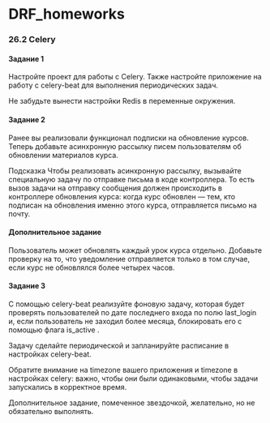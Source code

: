 # DRF_homeworks
### 26.2 Celery

#### Задание 1

Настройте проект для работы с Celery. Также настройте приложение на работу с celery-beat для выполнения периодических задач.

Не забудьте вынести настройки Redis в переменные окружения.

#### Задание 2

Ранее вы реализовали функционал подписки на обновление курсов. Теперь добавьте асинхронную рассылку писем пользователям об обновлении материалов курса.

Подсказка
Чтобы реализовать асинхронную рассылку, вызывайте специальную задачу по отправке письма в коде контроллера. То есть вызов задачи на отправку сообщения должен происходить в контроллере обновления курса: когда курс обновлен — тем, кто подписан на обновления именно этого курса, отправляется письмо на почту.

#### Дополнительное задание

Пользователь может обновлять каждый урок курса отдельно. Добавьте проверку на то, что уведомление отправляется только в том случае, если курс не обновлялся более четырех часов.

#### Задание 3

С помощью celery-beat реализуйте фоновую задачу, которая будет проверять пользователей по дате последнего входа по полю 
last_login
 и, если пользователь не заходил более месяца, блокировать его с помощью флага 
is_active
.

Задачу сделайте периодической и запланируйте расписание в настройках celery-beat.

Обратите внимание на timezone вашего приложения и timezone в настройках celery: важно, чтобы они были одинаковыми, чтобы задачи запускались в корректное время.

Дополнительное задание, помеченное звездочкой, желательно, но не обязательно выполнять.
